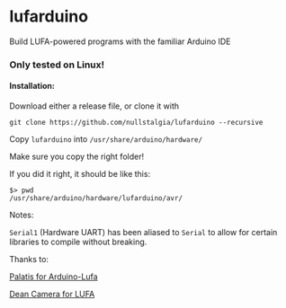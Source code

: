 # lufarduino
Build LUFA-powered programs with the familiar Arduino IDE

### Only tested on Linux!

#### Installation:

Download either a release file, or clone it with

`git clone https://github.com/nullstalgia/lufarduino --recursive`

Copy `lufarduino` into `/usr/share/arduino/hardware/`

Make sure you copy the right folder!

If you did it right, it should be like this:

```
$> pwd
/usr/share/arduino/hardware/lufarduino/avr/
```

Notes: 

`Serial1` (Hardware UART) has been aliased to `Serial` to allow for certain libraries to compile without breaking.

Thanks to:

[Palatis for Arduino-Lufa](https://github.com/Palatis/Arduino-Lufa)

[Dean Camera for LUFA](https://github.com/abcminiuser/lufa)

